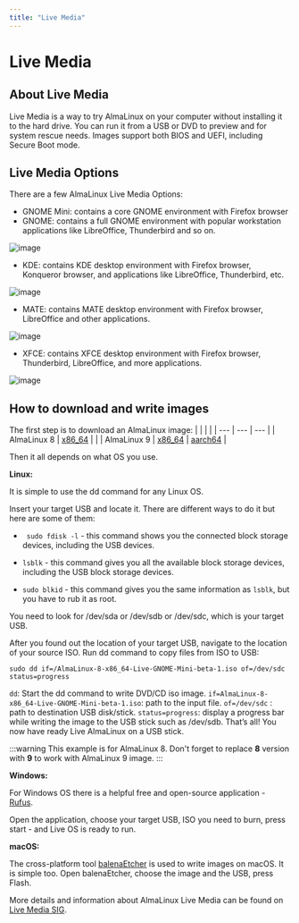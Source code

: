 ```yaml
---
title: "Live Media"
---
```


# Live Media

## About Live Media

Live Media is a way to try AlmaLinux on your computer without installing it to the hard drive. You can run it from a USB or DVD to preview and for system rescue needs. Images support both BIOS and UEFI, including Secure Boot mode.

## Live Media Options

There are a few AlmaLinux Live Media Options:

- GNOME Mini: contains a core GNOME environment with Firefox browser
- GNOME: contains a full GNOME environment with popular workstation applications like LibreOffice, Thunderbird and so on.

![image](/images/live-media-9-gnome.png)

- KDE: contains KDE desktop environment with Firefox browser, Konqueror browser, and applications like LibreOffice, Thunderbird, etc.

![image](/images/live-media-9-kde.png)

- MATE: contains MATE desktop environment with Firefox browser, LibreOffice and other applications.

![image](/images/live-media-9-mate.png)

- XFCE: contains XFCE desktop environment with Firefox browser, Thunderbird, LibreOffice, and more applications.

![image](/images/live-media-9-xfce.png)

## How to download and write images

The first step is to download an AlmaLinux image:
| | | |
| --- | --- | --- |
| AlmaLinux 8 | [x86_64](https://repo.almalinux.org/almalinux/8/live/x86_64/) | |
| AlmaLinux 9 | [x86_64](https://repo.almalinux.org/almalinux/9/live/x86_64/) | [aarch64](https://repo.almalinux.org/almalinux/9/live/aarch64/) |

Then it all depends on what OS you use.

**Linux:**

It is simple to use the dd command for any Linux OS.

Insert your target USB and locate it. There are different ways to do it but here are some of them:

- ` sudo fdisk -l` - this command shows you the connected block storage devices, including the USB devices.

- `lsblk` - this command gives you all the available block storage devices, including the USB block storage devices.

- `sudo blkid` - this command gives you the same information as `lsblk`, but you have to rub it as root.

You need to look for /dev/sda or /dev/sdb or /dev/sdc, which is your target USB.

After you found out the location of your target USB, navigate to the location of your source ISO. Run dd command to copy files from ISO to USB:

`sudo dd if=/AlmaLinux-8-x86_64-Live-GNOME-Mini-beta-1.iso of=/dev/sdc status=progress`

`dd`: Start the dd command to write DVD/CD iso image.
`if=AlmaLinux-8-x86_64-Live-GNOME-Mini-beta-1.iso`: path to the input file.
`of=/dev/sdc` : path to destination USB disk/stick.
`status=progress`: display a progress bar while writing the image to the USB stick such as /dev/sdb.
That’s all! You now have ready Live AlmaLinux on a USB stick.

:::warning
This example is for AlmaLinux 8. Don't forget to replace **8** version with **9** to work with AlmaLinux 9 image.
:::

**Windows:**

For Windows OS there is a helpful free and open-source application - [Rufus](https://rufus.ie/).

Open the application, choose your target USB, ISO you need to burn, press start - and Live OS is ready to run.

**macOS:**

The cross-platform tool [balenaEtcher](https://www.balena.io/etcher/) is used to write images on macOS. It is simple too. Open balenaEtcher, choose the image and the USB, press Flash.

More details and information about AlmaLinux Live Media can be found on [Live Media SIG](https://wiki.almalinux.org/sigs/LiveMedia.html).

